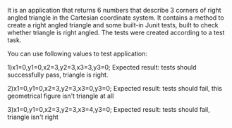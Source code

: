 It is an application that returns 6 numbers that describe 3 corners of right angled triangle in the Cartesian coordinate system. It contains a method to create a right angled triangle and some built-in Junit tests, built to check whether triangle is right angled. The tests were created according to a test task.

You can use following values to test application:

1)x1=0,y1=0,x2=3,y2=3,x3=3,y3=0;
Expected result: tests should successfully pass, triangle is right.

2)x1=0,y1=0,x2=3,y2=3,x3=0,y3=0;
Expected result: tests should fail, this geometrical figure isn't triangle at all

3)x1=0,y1=0,x2=3,y2=3,x3=4,y3=0;
Expected result: tests should fail, triangle isn't right
